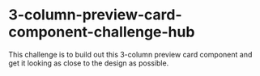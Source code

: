# 3-column-preview-card-component-challenge-hub
This challenge is to build out this 3-column preview card component and get it looking as close to the design as possible.

